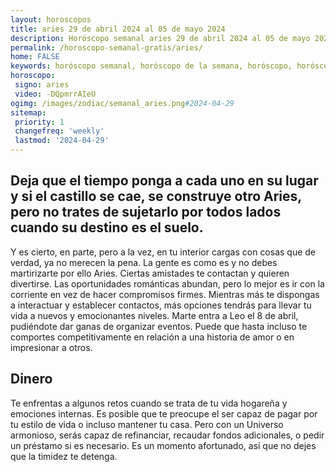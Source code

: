 ```yaml
---
layout: horoscopos
title: aries 29 de abril 2024 al 05 de mayo 2024 
description: Horóscopo semanal aries 29 de abril 2024 al 05 de mayo 2024. Deja que el tiempo ponga a cada uno en su lugar y si el castillo se cae, se construye otro Aries, pero no trates de sujetarlo por todos lados cuando su destino es el suelo.
permalink: /horoscopo-semanal-gratis/aries/
home: FALSE
keywords: horóscopo semanal, horóscopo de la semana, horóscopo, horóscopo gratis,horóscopos, horóscopo esperanza gracia, horoscopos aries la semana, horóscopos gratis, Tarot, Astrologia, Zodíaco, aries, horoscopo gratis, semanal
horoscopo:
 signo: aries
 video: -DQpmrrAIeU
ogimg: /images/zodiac/semanal_aries.png#2024-04-29
sitemap:
 priority: 1
 changefreq: 'weekly'
 lastmod: '2024-04-29'
---
```




## Deja que el tiempo ponga a cada uno en su lugar y si el castillo se cae, se construye otro Aries, pero no trates de sujetarlo por todos lados cuando su destino es el suelo.

Y es cierto, en parte, pero a la vez, en tu interior cargas con cosas que de verdad, ya no merecen la pena. 
 La gente es como es y no debes martirizarte por ello Aries.
Ciertas amistades te contactan y quieren divertirse. Las oportunidades románticas abundan, pero lo mejor es ir con la corriente en vez de hacer compromisos firmes. Mientras más te dispongas a interactuar y establecer contactos, más opciones tendrás para llevar tu vida a nuevos y emocionantes niveles. Marte entra a Leo el 8 de abril, pudiéndote dar ganas de organizar eventos. Puede que hasta incluso te comportes competitivamente en relación a una historia de amor o en impresionar a otros.

## Dinero

Te enfrentas a algunos retos cuando se trata de tu vida hogareña y emociones internas. Es posible que te preocupe el ser capaz de pagar por tu estilo de vida o incluso mantener tu casa. Pero con un Universo armonioso, serás capaz de refinanciar, recaudar fondos adicionales, o pedir un préstamo si es necesario. Es un momento afortunado, así que no dejes que la timidez te detenga.